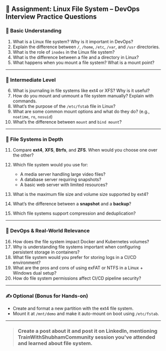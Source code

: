 ## **🧠 Assignment: Linux File System – DevOps Interview Practice Questions**

### 🔹 **Basic Understanding**

1. What is a Linux file system? Why is it important in DevOps?
2. Explain the difference between `/`, `/home`, `/etc`, `/var`, and `/usr` directories.
3. What is the role of `inodes` in the Linux file system?
4. What is the difference between a file and a directory in Linux?
5. What happens when you mount a file system? What is a mount point?

---

### 🔹 **Intermediate Level**

6. What is journaling in file systems like ext4 or XFS? Why is it useful?
7. How do you mount and unmount a file system manually? Explain with commands.
8. What’s the purpose of the `/etc/fstab` file in Linux?
9. What are some common mount options and what do they do? (e.g., `noatime`, `ro`, `nosuid`)
10. What’s the difference between `mount` and `bind mount`?

---

### 🔹 **File Systems in Depth**

11. Compare **ext4**, **XFS**, **Btrfs**, and **ZFS**. When would you choose one over the other?
12. Which file system would you use for:

    * A media server handling large video files?
    * A database server requiring snapshots?
    * A basic web server with limited resources?
13. What is the maximum file size and volume size supported by ext4?
14. What’s the difference between a **snapshot** and a **backup**?
15. Which file systems support compression and deduplication?

---

### 🔹 **DevOps & Real-World Relevance**

16. How does the file system impact Docker and Kubernetes volumes?
17. Why is understanding file systems important when configuring persistent storage in containers?
18. What file system would you prefer for storing logs in a CI/CD environment?
19. What are the pros and cons of using exFAT or NTFS in a Linux + Windows dual setup?
20. How do file system permissions affect CI/CD pipeline security?

---

### ✍️ Optional (Bonus for Hands-on)

* Create and format a new partition with the ext4 file system.
* Mount it at `/mnt/demo` and make it auto-mount on boot using `/etc/fstab`.

---


>
> ### Create a post about it and post it on LinkedIn, mentioning TrainWithShubhamCommunity session you've attended and learned about file system.
